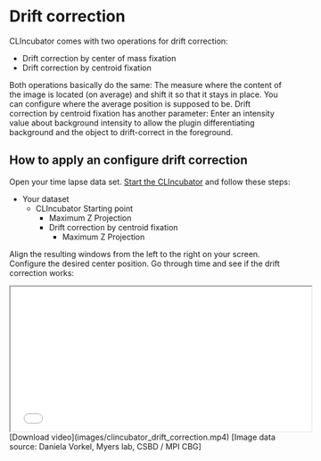 # Drift correction
CLIncubator comes with two operations for drift correction:
* Drift correction by center of mass fixation
* Drift correction by centroid fixation

Both operations basically do the same: The measure where the content of the image is located (on average) and shift it
so that it stays in place. You can configure where the average position is supposed to be. 
Drift correction by centroid fixation has another parameter: Enter an intensity value about background intensity to
allow the plugin differentiating background and the object to drift-correct in the foreground.

## How to apply an configure drift correction
Open your time lapse data set. [Start the CLIncubator](https://clij.github.io/clincubator/getting_started) and follow these steps:

* Your dataset
  * CLIncubator Starting point
    * Maximum Z Projection
    * Drift correction by centroid fixation
      * Maximum Z Projection

Align the resulting windows from the left to the right on your screen. 
Configure the desired center position.
Go through time and see if the drift correction works:

<iframe src="images/clincubator_drift_correction.mp4" width="540" height="260"></iframe>
[Download video](images/clincubator_drift_correction.mp4) 
[Image data source: Daniela Vorkel, Myers lab, CSBD / MPI CBG]



